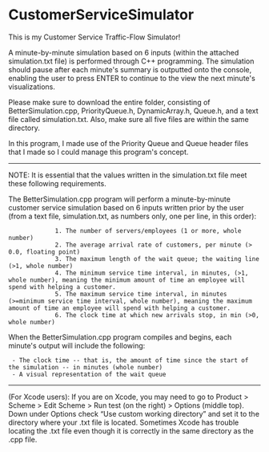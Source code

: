 # CustomerServiceSimulator

This is my Customer Service Traffic-Flow Simulator! 

A minute-by-minute simulation based on 6 inputs (within the attached simulation.txt file) is performed through C++ programming. The simulation should pause after each minute's summary is outputted onto the console, enabling the user to press ENTER to continue to the view the next minute's visualizations.

Please make sure to download the entire folder, consisting of BetterSimulation.cpp, PriorityQueue.h, DynamicArray.h, Queue.h, and a text file called simulation.txt. Also, make sure all five files are within the same directory.

In this program, I made use of the Priority Queue and Queue header files that I made so I could manage this program's concept.

------------------------------------------------------------------------------------------------------------------------------
NOTE: It is essential that the values written in the simulation.txt file meet these following requirements.

The BetterSimulation.cpp program will perform a minute-by-minute customer service simulation based on 6 inputs written prior by the user (from a text file, simulation.txt, as numbers only, one per line, in this order):
                
                 1. The number of servers/employees (1 or more, whole number)
                 2. The average arrival rate of customers, per minute (> 0.0, floating point)
                 3. The maximum length of the wait queue; the waiting line (>1, whole number)
                 4. The minimum service time interval, in minutes, (>1, whole number), meaning the minimum amount of time an employee will spend with helping a customer.
                 5. The maximum service time interval, in minutes (>=minimum service time interval, whole number), meaning the maximum amount of time an employee will spend with helping a customer.
                 6. The clock time at which new arrivals stop, in min (>0, whole number)

When the BetterSimulation.cpp program compiles and begins, each minute's output will include the following:
     
     - The clock time -- that is, the amount of time since the start of the simulation -- in minutes (whole number)
     - A visual representation of the wait queue

------------------------------------------------------------------------------------------------------------------------------
(For Xcode users): 
If you are on Xcode, you may need to go to Product > Scheme > Edit Scheme > Run test (on the right) > Options (middle top). Down under Options check “Use custom working directory” and set it to the directory where your .txt file is located. Sometimes Xcode has trouble locating the .txt file even though it is correctly in the same directory as the .cpp file.


